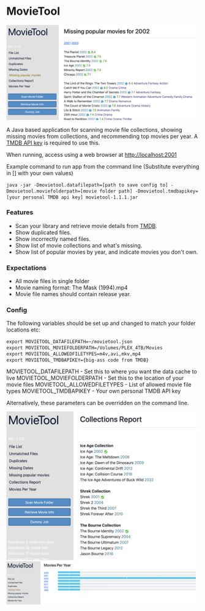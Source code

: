 # MovieTool

![Image example page](docs/image/movietool_missingpopular.png)

A Java based application for scanning movie file collections, showing missing movies from collections, and recommending top movies per year.
A [TMDB API key](https://developers.themoviedb.org/3/getting-started/introduction) is required to use this.

When running, access using a web browser at [http://localhost:2001](http://localhost:2001)

Example command to run app from the command line
(Substitute everything in [] with your own values)
```
java -jar -Dmovietool.datafilepath=[path to save config to] -Dmovietool.moviefolderpath=[movie folder path] -Dmovietool.tmdbapikey=[your personal TMDB api key] movietool-1.1.1.jar
```

### Features
- Scan your library and retrieve movie details from [TMDB](https://www.themoviedb.org).
- Show duplicated files.
- Show incorrectly named files.
- Show list of movie collections and what's missing.
- Show list of popular movies by year, and indicate movies you don't own.

### Expectations
- All movie files in single folder
- Movie naming format: The Mask (1994).mp4
- Movie file names should contain release year.

### Config
The following variables should be set up and changed to match your folder locations etc:
```
export MOVIETOOL_DATAFILEPATH=~/movietool.json
export MOVIETOOL_MOVIEFOLDERPATH=/Volumes/PLEX_4TB/Movies
export MOVIETOOL_ALLOWEDFILETYPES=m4v,avi,mkv,mp4
export MOVIETOOL_TMDBAPIKEY={big-ass code from TMDB}
```
MOVIETOOL_DATAFILEPATH - Set this to where you want the data cache to live
MOVIETOOL_MOVIEFOLDERPATH - Set this to the location of your movie files
MOVIETOOL_ALLOWEDFILETYPES - List of allowed movie file types
MOVIETOOL_TMDBAPIKEY - Your own personal TMDB API key

Alternatively, these parameters can be overridden on the command line.

![Image example page](docs/image/movietool_collections.png)
![Image example page](docs/image/movietool_moviesperyear.png)

